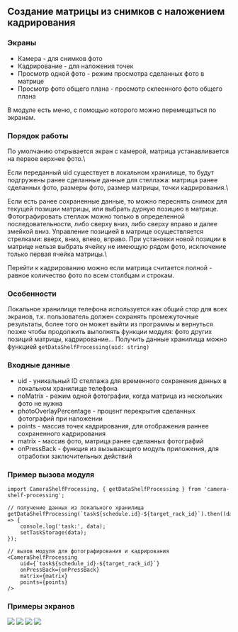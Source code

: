 <h2>Создание матрицы из снимков с наложением кадрирования</h2>

<h3>Экраны</h3>

- Камера - для снимков фото
- Кадрирование - для наложения точек
- Просмотр одной фото - режим просмотра сделанных фото в матрице
- Просмотр фото общего плана - просмотр склеенного фото общего плана

В модуле есть меню, с помощью которого можно перемещаться по экранам.

<h3>Порядок работы</h3>

По умолчанию открывается экран с камерой, матрица устанавливается на первое верхнее фото.\

Если переданный uid существует в локальном хранилище, то будут подгружены ранее сделанные данные для стеллажа: матрица ранее сделанных фото, размеры фото, размер матрицы, точки кадрирования.\

Если есть ранее сохраненные данные, то можно переснять снимок для текущей позиции матрицы, или выбрать дурную позицию в матрице.
Фотографировать стеллаж можно только в определенной последовательности, либо сверху вниз, либо сверху вправо и далее змейкой вниз.
Управление позицией в матрице осуществляется стрелками: вверх, вниз, влево, вправо. 
При установки новой позиции в матрице нельзя выбрать ячейку не имеющую рядом фото, исключение только первая ячейка матрицы.\

Перейти к кадрированию можно если матрица считается полной - равное количество фото по всем столбцам и строкам.

<h3>Особенности</h3>

Локальное хранилище телефона используется как общий стор для всех экранов, т.к. пользователь должен сохранять промежуточные результаты, более того он может выйти из программы и вернуться позже чтобы продолжить выполнять функции модуля: фото других позиций матрицы, кадрирование...
Получить данные хранилища можно функцией `getDataShelfProcessing(uid: string)`  

<h3>Входные данные</h3>

+ uid - уникальный ID стеллажа для временного сохранения данных в локальном хранилище телефона
+ noMatrix - режим одной фотографии, когда матрица из нескольких фото не нужна
+ photoOverlayPercentage - процент перекрытия сделанных фотографий при наложении
+ points - массив точек кадрирования, для отображения раннее сохраненного кадрирования
+ matrix - массив фото, матрица ранее сделанных фотографий
+ onPressBack - функция из вызывающего модуль приложения, для отработки заключительных действий

<h3>Пример вызова модуля</h3>

```
import CameraShelfProcessing, { getDataShelfProcessing } from 'camera-shelf-processing';

// получение данных из локального хранилища
getDataShelfProcessing(`task${schedule.id}-${target_rack_id}`).then((data) => {
    console.log('task:', data);
    setTaskStorage(data);
});

// вызов модуля для фотографирования и кадрирования
<CameraShelfProcessing
    uid={`task${schedule_id}-${target_rack_id}`}
    onPressBack={onPressBack}
    matrix={matrix}
    points={points}
/>
```

<h3>Примеры экранов</h3>

<img src="images/img1.png" />
<img src="images/img2.png" />
<img src="images/img3.png" />
<img src="images/img4.png" />
